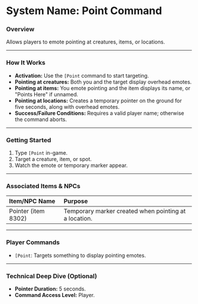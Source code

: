 # System Name: Point Command

### Overview
Allows players to emote pointing at creatures, items, or locations.

---

### How It Works
* **Activation:** Use the `[Point` command to start targeting.
* **Pointing at creatures:** Both you and the target display overhead emotes.
* **Pointing at items:** You emote pointing and the item displays its name, or "Points Here" if unnamed.
* **Pointing at locations:** Creates a temporary pointer on the ground for five seconds, along with overhead emotes.
* **Success/Failure Conditions:** Requires a valid player name; otherwise the command aborts.

---

### Getting Started
1. Type `[Point` in-game.
2. Target a creature, item, or spot.
3. Watch the emote or temporary marker appear.

---

### Associated Items & NPCs
| Item/NPC Name | Purpose |
| :--- | :--- |
| Pointer (item 8302) | Temporary marker created when pointing at a location. |

---

### Player Commands
* `[Point`: Targets something to display pointing emotes.

---

### Technical Deep Dive (Optional)
* **Pointer Duration:** 5 seconds.
* **Command Access Level:** Player.
